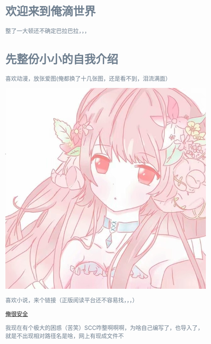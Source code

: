 <!DOCTYPE html>
<html lang="zh-cn">
<head>
	<meta charset="utf-8">
	<style type="text/css">
	 h1{color: slategrey;}
       body{background-image: url(1.jpg );
       color: slategrey;
	   font-size: 18px;
	   margin-left: 20px;
	   margin-right: -500px;
	 }
	</style>
	<title>小小的世界</title>
	<link href="" =“stylesheet” type="text.css" href="">
</head>
<body>
<h1>欢迎来到俺滴世界</h1>
<p>整了一大顿还不确定巴拉巴拉，，，</p>
<h1>先整份小小的自我介绍</h1>
<p>喜欢动漫，放张爱图(俺都换了十几张图，还是看不到，泪流满面）</p>
<img src="123.jpg.jpeg">
<p>喜欢小说，来个链接（正版阅读平台还不容易找，，，）</p>
<a href="https://ubook.reader.qq.com/intro.html?bid=933335&amp;b_f=231004">俺很安全</a>
<p>我现在有个极大的困惑（苦笑）SCC咋整啊啊啊，为啥自己编写了，也导入了，就是不出现相对路径名是啥，网上有现成文件不</p>
</body>
</html>
